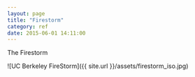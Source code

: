 ```yaml
---
layout: page
title: "Firestorm"
category: ref
date: 2015-06-01 14:11:00
---
```


The Firestorm

![UC Berkeley FireStorm]({{ site.url }}/assets/firestorm_iso.jpg)
